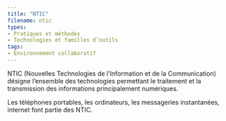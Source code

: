 ```yaml
---
title: "NTIC"
filename: ntic
types:
- Pratiques et méthodes
- Technologies et familles d’outils
tags:
- Environnement collaboratif
---
```


NTIC (Nouvelles Technologies de l’Information et de la Communication) désigne l’ensemble des technologies permettant le traitement et la transmission des informations principalement numériques. 

Les téléphones portables, les ordinateurs, les messageries instantanées, internet font partie des NTIC.

